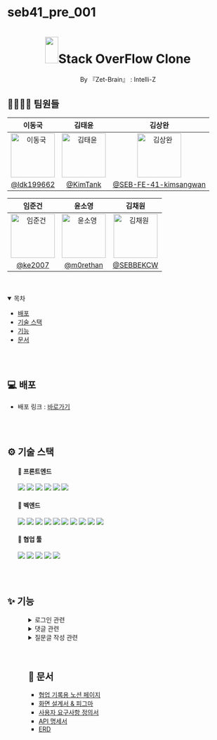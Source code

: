 # seb41_pre_001

<div align="center";>
  <h1><img src="https://user-images.githubusercontent.com/111269682/218705577-ed200b48-74fa-4f27-bd5a-9fb2e4288ddb.svg" width="30" height="60" margin="100px" />Stack OverFlow Clone</h1>
  <p>By 『Zet-Brain』 : Intelli-Z</p>
</div>


<!-- About Team Members -->
## 👨‍👩‍👧‍👦 팀원들

| 이동국 | 김태윤 | 김상완 |                                            
|:-----:|:-----:|:-----:|
| <img alt="이동국" src="https://avatars.githubusercontent.com/u/111269682?v=4" height="100" width="100"> | <img alt="김태윤" src="https://avatars.githubusercontent.com/u/38494733?v=4" height="100" width="100"> | <img alt="김상완" src="https://avatars.githubusercontent.com/u/111002190?v=4" height="100" width="100"> |
| [@ldk199662](https://github.com/ldk199662) | [@KimTank](https://github.com/KimTank) | [@SEB-FE-41-kimsangwan](https://github.com/SEB-FE-41-kimsangwan) |

| 임준건 | 윤소영 | 김채원 |
|:----:|:----:|:----:|
| <img alt="임준건" src="https://avatars.githubusercontent.com/u/73016277?v=4" height="100" width="100"> |  <img alt="윤소영" src="https://avatars.githubusercontent.com/u/111278847?v=4" height="100" width="100">   | <img alt="김채원" src="https://avatars.githubusercontent.com/u/110906211?v=4" height="100" width="100"> |
| [@ke2007](https://github.com/ke2007) | [@m0rethan](https://github.com/m0rethan) | [@SEBBEKCW](https://github.com/SEBBEKCW) |

<br />
<br />

<!-- Table of Contents -->
<details open="open">
  <summary>목차</summary>
  
  - [배포](#-배포)
  - [기술 스택](#%EF%B8%8F-기술-스택)
  - [기능](#-기능)
  - [문서](#-문서)
  
</details>

<br />
<br />

<!-- About the Project -->

<!-- Deploy -->
## 💻 배포
- 배포 링크 : [바로가기](https://kimtank.github.io/seb41_pre_depoy/)

<br />
<br />

  <!-- Tech Stack -->
## ⚙️ 기술 스택
<ul>
  
#### 🔸 프론트엔드
<img src="https://img.shields.io/badge/REACT-61DAFB?style=flat-square&logo=React&logoColor=white"> <img src="https://img.shields.io/badge/HTML5-E34F26?style=flat-square&logo=html5&logoColor=white"> <img src="https://img.shields.io/badge/CSS3-1572B6?style=flat-square&logo=css3&logoColor=white"/> <img src="https://img.shields.io/badge/JAVASCRIPT-F7DF1E?style=flat-square&logo=javascript&logoColor=black">  <img src="https://img.shields.io/badge/STYLED COMPONENTS-DB7093?style=flat-square&logo=styled-components&logoColor=white"/> <img src="https://img.shields.io/badge/REDUX-764ABC?style=flat-square&logo=Redux&logoColor=purple">

#### 🔸 벡엔드
<img src="https://img.shields.io/badge/SPRING BOOT-6DB33F?style=flat-square&logo=springboot&logoColor=white"> <img src="https://img.shields.io/badge/SPRING DATA JPA-6DB33F?style=flat-square&logo=springboot&logoColor=white"> <img src="https://img.shields.io/badge/SPRING SECURITY-6DB33F?style=flat-square&logo=springboot&logoColor=white"> <img src="https://img.shields.io/badge/GRADLE-02303A?style=flat-square&logo=gradle&logoColor=white"> <img src="https://img.shields.io/badge/MYSQL-4479A1?style=flat-square&logo=mysql&logoColor=white"> <img src="https://img.shields.io/badge/JWT-000000?style=flat-square&logo=JSON Web TOkens&logoColor=white"> <img src="https://img.shields.io/badge/JAVA-007396?style=flat-square&logo=&logoColor=white"> <img src="https://img.shields.io/badge/AMAZON RDS-527FFF?style=flat-square&logo=amazon rds&logoColor=white"> <img src="https://img.shields.io/badge/AMAZON EC2-FF9900?style=flat-square&logo=amazon rds&logoColor=white"> <img src="https://img.shields.io/badge/AMAZON S3-569A31?style=flat-square&logo=amazon rds&logoColor=white">

#### 🔸 협업 툴
<img src="https://img.shields.io/badge/GITHUB-181717?style=flat-square&logo=github&logoColor=white"> <img src="https://img.shields.io/badge/POSTMAN-FF6C37?style=flat-square&logo=github&logoColor=white"> <img src="https://img.shields.io/badge/DISCORD-5865F2?style=flat-square&logo=discord&logoColor=white"> <img src="https://img.shields.io/badge/NOTION-000000?style=flat-square&logo=notion&logoColor=white"> <img src="https://img.shields.io/badge/GIT-F05032?style=flat-square&logo=git&logoColor=white">
  
</ul>

<br />
<br />

<!-- Features -->
## ✨ 기능
<ul>

<ul>
<details>
  <summary>로그인 관련</summary>
 
  <ul>
  <details>
    <summary>회원가입</summary>
    <img src='https://user-images.githubusercontent.com/111269682/218951230-517efb8c-82fd-4327-a7e8-70e922b92874.gif'>
  </details>

  <details>
    <summary>로그인</summary>
    <img src='https://user-images.githubusercontent.com/111269682/218951366-fff10a61-8b20-4a3f-8a97-7853b4a6e4e4.gif'>
  </details>

  </ul>
</details>
<details>
  <summary>댓글 관련</summary>
 
  <ul>
  <details>
    <summary>댓글 작성 및 삭제</summary>
    <img src='https://user-images.githubusercontent.com/111269682/218951677-0664bc97-bd44-4028-a2f1-4fce7fd443d4.gif'>
  </details>

  <details>
    <summary>댓글 수정</summary>
    <img src='https://user-images.githubusercontent.com/111269682/218951736-4b934571-9f2a-496c-afe5-10e4d10d02cd.gif'>
  </details>
    
</details>

<details>
  <summary>질문글 작성 관련</summary>
 
  <ul>
  <details>
    <summary>질문글 작성</summary>
    <img src='https://user-images.githubusercontent.com/111269682/218951900-8a5e3de4-751c-4776-9ed7-c9a49fa80849.gif'>
  </details>

  <details>
    <summary>질문글 수정</summary>
    <img src='https://user-images.githubusercontent.com/111269682/218951991-e0f25520-9267-4603-a8cb-431baae308f0.gif'>
  </details>

  <details>
    <summary>질문글 삭제</summary>
    <img src='https://user-images.githubusercontent.com/111269682/218953175-ac2d5dd1-462c-41f2-8a91-f7125aa92b92.gif'>
  </details>
    
</details>





<br />
<br />

<!-- Documents -->
## 📓 문서
- [협업 기록용 노션 페이지](https://river-sedum-112.notion.site/Zet-Brain-Intelli-Z-bf74d8ee63814dd0a8fd8ee10e6bf653)
- [화면 설계서 & 피그마](https://river-sedum-112.notion.site/5ddd2f6ae6084efc80a71bfd80a2548c)
- [사용자 요구사항 정의서](https://river-sedum-112.notion.site/ada3bd2176aa4112946bf9a6e63880a8)
- [API 명세서](https://river-sedum-112.notion.site/a710d6b621a445109db598166a5738e7?v=74977145ec3743a387bbc9fb5a1b0432)
- [ERD](https://river-sedum-112.notion.site/a7bc7dafc0cc499d929d63b9e857fcbc)

